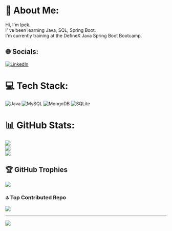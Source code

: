 # 💫 About Me:
Hi, I'm Ipek.<br>I' ve been learning Java, SQL, Spring Boot.<br>I'm currently training at the DefineX Java Spring Boot Bootcamp.


## 🌐 Socials:
[![LinkedIn](https://img.shields.io/badge/LinkedIn-%230077B5.svg?logo=linkedin&logoColor=white)](https://linkedin.com/in/ipekcil) 

# 💻 Tech Stack:
![Java](https://img.shields.io/badge/java-%23ED8B00.svg?style=for-the-badge&logo=openjdk&logoColor=white) ![MySQL](https://img.shields.io/badge/mysql-%2300000f.svg?style=for-the-badge&logo=mysql&logoColor=white) ![MongoDB](https://img.shields.io/badge/MongoDB-%234ea94b.svg?style=for-the-badge&logo=mongodb&logoColor=white) ![SQLite](https://img.shields.io/badge/sqlite-%2307405e.svg?style=for-the-badge&logo=sqlite&logoColor=white)
# 📊 GitHub Stats:
![](https://github-readme-stats.vercel.app/api?username=ipekcill&theme=default&hide_border=true&include_all_commits=false&count_private=false)<br/>
![](https://github-readme-streak-stats.herokuapp.com/?user=ipekcill&theme=default&hide_border=true)<br/>
![](https://github-readme-stats.vercel.app/api/top-langs/?username=ipekcill&theme=default&hide_border=true&include_all_commits=false&count_private=false&layout=compact)

## 🏆 GitHub Trophies
![](https://github-profile-trophy.vercel.app/?username=ipekcill&theme=radical&no-frame=false&no-bg=true&margin-w=4)

### 🔝 Top Contributed Repo
![](https://github-contributor-stats.vercel.app/api?username=ipekcill&limit=5&theme=dark&combine_all_yearly_contributions=true)

---
[![](https://visitcount.itsvg.in/api?id=ipekcill&icon=0&color=0)](https://visitcount.itsvg.in)

<!-- Proudly created with GPRM ( https://gprm.itsvg.in ) -->
